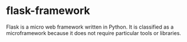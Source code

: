# flask-framework
Flask is a micro web framework written in Python. It is classified as a microframework because it does not require particular tools or libraries.
